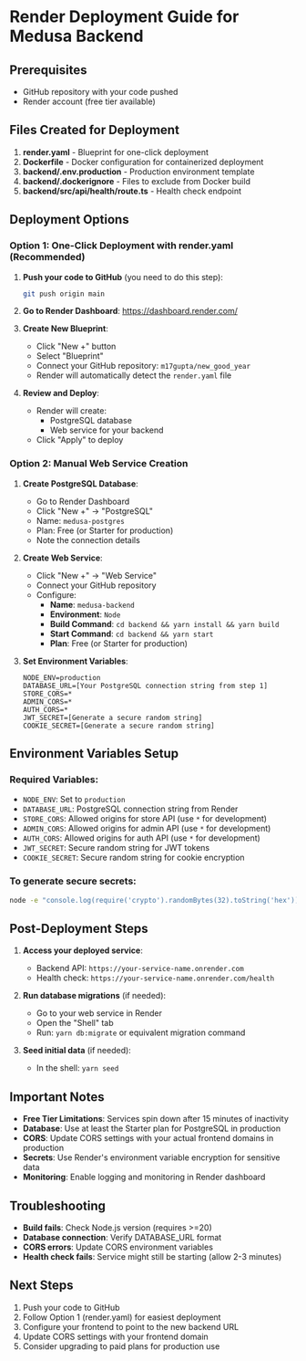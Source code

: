# Render Deployment Guide for Medusa Backend

## Prerequisites
- GitHub repository with your code pushed
- Render account (free tier available)

## Files Created for Deployment

1. **render.yaml** - Blueprint for one-click deployment
2. **Dockerfile** - Docker configuration for containerized deployment
3. **backend/.env.production** - Production environment template
4. **backend/.dockerignore** - Files to exclude from Docker build
5. **backend/src/api/health/route.ts** - Health check endpoint

## Deployment Options

### Option 1: One-Click Deployment with render.yaml (Recommended)

1. **Push your code to GitHub** (you need to do this step):
   ```bash
   git push origin main
   ```

2. **Go to Render Dashboard**: https://dashboard.render.com/

3. **Create New Blueprint**:
   - Click "New +" button
   - Select "Blueprint"
   - Connect your GitHub repository: `m17gupta/new_good_year`
   - Render will automatically detect the `render.yaml` file

4. **Review and Deploy**:
   - Render will create:
     - PostgreSQL database
     - Web service for your backend
   - Click "Apply" to deploy

### Option 2: Manual Web Service Creation

1. **Create PostgreSQL Database**:
   - Go to Render Dashboard
   - Click "New +" → "PostgreSQL"
   - Name: `medusa-postgres`
   - Plan: Free (or Starter for production)
   - Note the connection details

2. **Create Web Service**:
   - Click "New +" → "Web Service"
   - Connect your GitHub repository
   - Configure:
     - **Name**: `medusa-backend`
     - **Environment**: `Node`
     - **Build Command**: `cd backend && yarn install && yarn build`
     - **Start Command**: `cd backend && yarn start`
     - **Plan**: Free (or Starter for production)

3. **Set Environment Variables**:
   ```
   NODE_ENV=production
   DATABASE_URL=[Your PostgreSQL connection string from step 1]
   STORE_CORS=*
   ADMIN_CORS=*
   AUTH_CORS=*
   JWT_SECRET=[Generate a secure random string]
   COOKIE_SECRET=[Generate a secure random string]
   ```

## Environment Variables Setup

### Required Variables:
- `NODE_ENV`: Set to `production`
- `DATABASE_URL`: PostgreSQL connection string from Render
- `STORE_CORS`: Allowed origins for store API (use `*` for development)
- `ADMIN_CORS`: Allowed origins for admin API (use `*` for development)
- `AUTH_CORS`: Allowed origins for auth API (use `*` for development)
- `JWT_SECRET`: Secure random string for JWT tokens
- `COOKIE_SECRET`: Secure random string for cookie encryption

### To generate secure secrets:
```bash
node -e "console.log(require('crypto').randomBytes(32).toString('hex'))"
```

## Post-Deployment Steps

1. **Access your deployed service**:
   - Backend API: `https://your-service-name.onrender.com`
   - Health check: `https://your-service-name.onrender.com/health`

2. **Run database migrations** (if needed):
   - Go to your web service in Render
   - Open the "Shell" tab
   - Run: `yarn db:migrate` or equivalent migration command

3. **Seed initial data** (if needed):
   - In the shell: `yarn seed`

## Important Notes

- **Free Tier Limitations**: Services spin down after 15 minutes of inactivity
- **Database**: Use at least the Starter plan for PostgreSQL in production
- **CORS**: Update CORS settings with your actual frontend domains in production
- **Secrets**: Use Render's environment variable encryption for sensitive data
- **Monitoring**: Enable logging and monitoring in Render dashboard

## Troubleshooting

- **Build fails**: Check Node.js version (requires >=20)
- **Database connection**: Verify DATABASE_URL format
- **CORS errors**: Update CORS environment variables
- **Health check fails**: Service might still be starting (allow 2-3 minutes)

## Next Steps

1. Push your code to GitHub
2. Follow Option 1 (render.yaml) for easiest deployment
3. Configure your frontend to point to the new backend URL
4. Update CORS settings with your frontend domain
5. Consider upgrading to paid plans for production use
